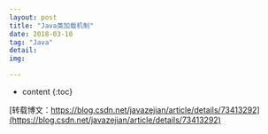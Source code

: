 ```yaml
---
layout: post
title: "Java类加载机制"
date: 2018-03-10
tag: "Java"
detail: 
img: 

---
```


* content
{:toc}

[转载博文：https://blog.csdn.net/javazejian/article/details/73413292](https://blog.csdn.net/javazejian/article/details/73413292)





